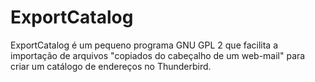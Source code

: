 # ExportCatalog
ExportCatalog é um pequeno programa GNU GPL 2 que facilita a importação de arquivos "copiados do cabeçalho de um web-mail" para criar um catálogo de endereços no Thunderbird.
